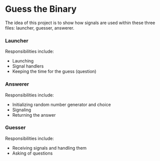 # Guess the Binary 

The idea of this project is to show how signals are used within these three files: launcher, guesser, answerer.

### Launcher
Responsibilities include:
* Launching
* Signal handlers
* Keeping the time for the guess (question) 

### Answerer
Responsibilities include:
* Initializing random number generator and choice
* Signaling
* Returning the answer

### Guesser
Responsibilities include:
* Receiving signals and handling them
* Asking of questions
